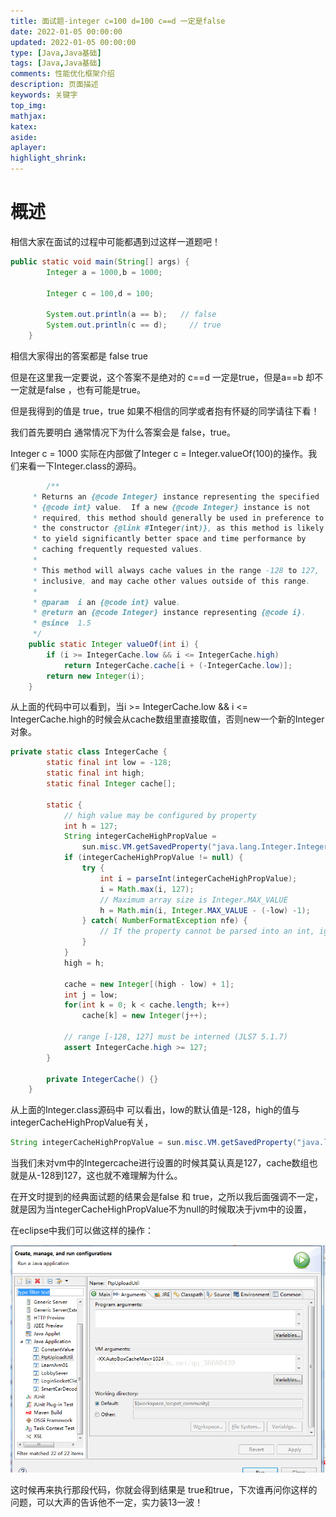 ```yaml
---
title: 面试题-integer c=100 d=100 c==d 一定是false
date: 2022-01-05 00:00:00
updated: 2022-01-05 00:00:00
type: [Java,Java基础]
tags: [Java,Java基础]
comments: 性能优化框架介绍
description: 页面描述
keywords: 关键字
top_img:
mathjax:
katex:
aside:
aplayer:
highlight_shrink:
---
```


# 概述

相信大家在面试的过程中可能都遇到过这样一道题吧！

```java
public static void main(String[] args) {
        Integer a = 1000,b = 1000;

        Integer c = 100,d = 100;

        System.out.println(a == b);   // false
        System.out.println(c == d);		// true
    }
```

相信大家得出的答案都是 false true

但是在这里我一定要说，这个答案不是绝对的  c==d 一定是true，但是a==b 却不一定就是false ，也有可能是true。

但是我得到的值是 true，true 如果不相信的同学或者抱有怀疑的同学请往下看！



我们首先要明白 通常情况下为什么答案会是 false，true。



Integer c = 1000 实际在内部做了Integer c = Integer.valueOf(100)的操作。我们来看一下Integer.class的源码。

```java
		/**
     * Returns an {@code Integer} instance representing the specified
     * {@code int} value.  If a new {@code Integer} instance is not
     * required, this method should generally be used in preference to
     * the constructor {@link #Integer(int)}, as this method is likely
     * to yield significantly better space and time performance by
     * caching frequently requested values.
     *
     * This method will always cache values in the range -128 to 127,
     * inclusive, and may cache other values outside of this range.
     *
     * @param  i an {@code int} value.
     * @return an {@code Integer} instance representing {@code i}.
     * @since  1.5
     */
    public static Integer valueOf(int i) {
        if (i >= IntegerCache.low && i <= IntegerCache.high)
            return IntegerCache.cache[i + (-IntegerCache.low)];
        return new Integer(i);
    }
```



从上面的代码中可以看到，当i >= IntegerCache.low && i <= IntegerCache.high的时候会从cache数组里直接取值，否则new一个新的Integer对象。

```java
private static class IntegerCache {
        static final int low = -128;
        static final int high;
        static final Integer cache[];

        static {
            // high value may be configured by property
            int h = 127;
            String integerCacheHighPropValue =
                sun.misc.VM.getSavedProperty("java.lang.Integer.IntegerCache.high");
            if (integerCacheHighPropValue != null) {
                try {
                    int i = parseInt(integerCacheHighPropValue);
                    i = Math.max(i, 127);
                    // Maximum array size is Integer.MAX_VALUE
                    h = Math.min(i, Integer.MAX_VALUE - (-low) -1);
                } catch( NumberFormatException nfe) {
                    // If the property cannot be parsed into an int, ignore it.
                }
            }
            high = h;

            cache = new Integer[(high - low) + 1];
            int j = low;
            for(int k = 0; k < cache.length; k++)
                cache[k] = new Integer(j++);

            // range [-128, 127] must be interned (JLS7 5.1.7)
            assert IntegerCache.high >= 127;
        }

        private IntegerCache() {}
    }
```



从上面的Integer.class源码中 可以看出，low的默认值是-128，high的值与integerCacheHighPropValue有关，

```java
String integerCacheHighPropValue = sun.misc.VM.getSavedProperty("java.lang.Integer.IntegerCache.high");
```



当我们未对vm中的Integercache进行设置的时候其莫认真是127，cache数组也就是从-128到127，这也就不难理解为什么。



在开文时提到的经典面试题的结果会是false 和 true，之所以我后面强调不一定，就是因为当ntegerCacheHighPropValue不为null的时候取决于jvm中的设置，



在eclipse中我们可以做这样的操作：

![图片](images/640.png)





这时候再来执行那段代码，你就会得到结果是 true和true，下次谁再问你这样的问题，可以大声的告诉他不一定，实力装13一波！













































